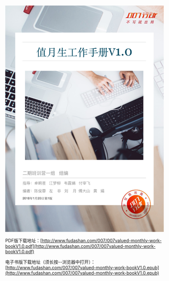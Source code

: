 ![](/assets/fengmian1.jpg)

PDF版下载地址：[http://www.fudashan.com/007/007valued-monthly-work-bookV1.0.pdf](http://www.fudashan.com/007/007valued-monthly-work-bookV1.0.pdf)

电子书版下载地址（须长按--浏览器中打开）：[http://www.fudashan.com/007/007valued-monthly-work-bookV1.0.epub](http://www.fudashan.com/007/007valued-monthly-work-bookV1.0.epub)

